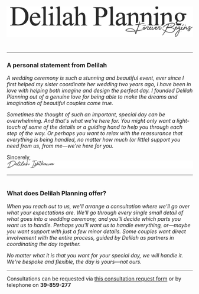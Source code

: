 ![delilah](./assets/images/headertext.png)
#
#
#
***
### A personal statement from Delilah
*A wedding ceremony is such a stunning and beautiful event, ever since I first helped my sister coordinate her wedding two years ago, I have been in love with helping both imagine and design the perfect day. I founded Delilah Planning out of a genuine love for being able to make the dreams and imagination of beautiful couples come true.*

*Sometimes the thought of such an important, special day can be overwhelming. And that's what we're here for. You might only want a light-touch of some of the details or a guiding hand to help you through each step of the way. Or perhaps you want to relax with the reassurance that everything is being handled, no matter how much (or little) support you need from us, from me—we're here for you.*

Sincerely,
![delilah](./assets/images/signed.png)
***
#
### What does Delilah Planning offer?
*When you reach out to us, we'll arrange a consultation where we'll go over what your expectations are. We'll go through every single small detail of what goes into a wedding ceremony, and you'll decide which parts you want us to handle. Perhaps you'll want us to handle everything, or—maybe you want support with just a few minor details. Some couples want direct involvement with the entire process, guided by Delilah as partners in coordinating the day together.*

*No matter what it is that you want for your special day, we will handle it. We're bespoke and flexible, the day is yours—not ours.*
***
Consultations can be requested via [this consultation request form](https://forms.gle/UcxwWnidCP4HNESV6) or by telephone on **39-859-277**